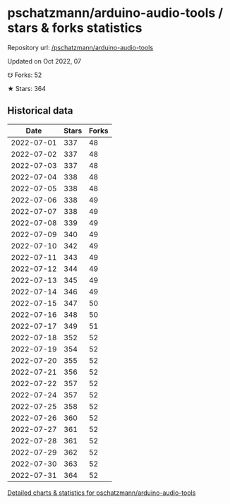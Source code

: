 # pschatzmann/arduino-audio-tools / stars & forks statistics

Repository url: [/pschatzmann/arduino-audio-tools](https://github.com/pschatzmann/arduino-audio-tools)

Updated on Oct 2022, 07

☋ Forks: 52

★ Stars: 364

## Historical data
| Date | Stars | Forks |
|------|-------|-------|
| 2022-07-01 | 337 | 48 | 
| 2022-07-02 | 337 | 48 | 
| 2022-07-03 | 337 | 48 | 
| 2022-07-04 | 338 | 48 | 
| 2022-07-05 | 338 | 48 | 
| 2022-07-06 | 338 | 49 | 
| 2022-07-07 | 338 | 49 | 
| 2022-07-08 | 339 | 49 | 
| 2022-07-09 | 340 | 49 | 
| 2022-07-10 | 342 | 49 | 
| 2022-07-11 | 343 | 49 | 
| 2022-07-12 | 344 | 49 | 
| 2022-07-13 | 345 | 49 | 
| 2022-07-14 | 346 | 49 | 
| 2022-07-15 | 347 | 50 | 
| 2022-07-16 | 348 | 50 | 
| 2022-07-17 | 349 | 51 | 
| 2022-07-18 | 352 | 52 | 
| 2022-07-19 | 354 | 52 | 
| 2022-07-20 | 355 | 52 | 
| 2022-07-21 | 356 | 52 | 
| 2022-07-22 | 357 | 52 | 
| 2022-07-24 | 357 | 52 | 
| 2022-07-25 | 358 | 52 | 
| 2022-07-26 | 360 | 52 | 
| 2022-07-27 | 361 | 52 | 
| 2022-07-28 | 361 | 52 | 
| 2022-07-29 | 362 | 52 | 
| 2022-07-30 | 363 | 52 | 
| 2022-07-31 | 364 | 52 | 


[Detailed charts & statistics for pschatzmann/arduino-audio-tools](https://reviewgithub.com/rep/pschatzmann/arduino-audio-tools)
